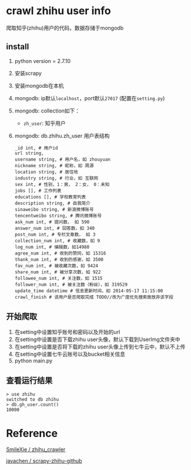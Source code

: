 # crawl zhihu user info

爬取知乎(zhihu)用户的代码，数据存储于mongodb

## install

1. python version = 2.7.10

2. 安装scrapy

3. 安装mongodb在本机

4. mongodb: ip默认`localhost`，port默认`27017` (配置在`setting.py`)

5. mongodb: collection如下：

   - `zh_user`: 知乎用户

6. mongodb: db.zhihu.zh_user 用户表结构
    ```
    _id int, # 用户id
    url string,
    username string, # 用户名，如 zhouyuan
    nickname string, # 昵称，如 周源
    location string, # 居住地
    industry string, # 行业，如 互联网
    sex int, # 性别，1：男， 2：女， 0：未知
    jobs [], # 工作列表
    educations [], # 学校教育列表
    description string, # 自我简介
    sinaweibo string, # 新浪微博账号
    tencentweibo string, # 腾讯微博账号
    ask_num int, # 提问数， 如 590
    answer_num int, # 回答数，如 340
    post_num int, # 专栏文章数， 如 3
    collection_num int, # 收藏数，如 9
    log_num int, # 编辑数，如14980
    agree_num int, # 收到的赞同，如 15316
    thank_num int, # 收到的感谢，如 3500
    fav_num int, # 被收藏次数，如 9424
    share_num int, # 被分享次数，如 922
    followee_num int, # 关注数，如 1515
    follower_num int, # 被关注数（粉丝），如 319529
    update_time datetime # 信息更新时间，如 2014-05-17 11:15:00
    crawl_finish # 该用户是否爬取完成 TODO//改为广度优先搜索故放弃该字段
    ```

## 开始爬取

1. 在setting中设置知乎账号和密码以及开始的url
2. 在setting中设置是否下载zhihu user头像，默认下载到UserImg文件夹中
3. 在setting中设置是否将下载的zhihu user头像上传到七牛云中，默认不上传
4. 在setting中设置七牛云账号以及bucket相关信息
5. python main.py
   
## 查看运行结果

```
> use zhihu
switched to db zhihu
> db.gh_user.count()
10000
```

# Reference
[SmileXie / zhihu_crawler](https://github.com/SmileXie/zhihu_crawler)

[javachen / scrapy-zhihu-github](https://github.com/javachen/scrapy-zhihu-github)
